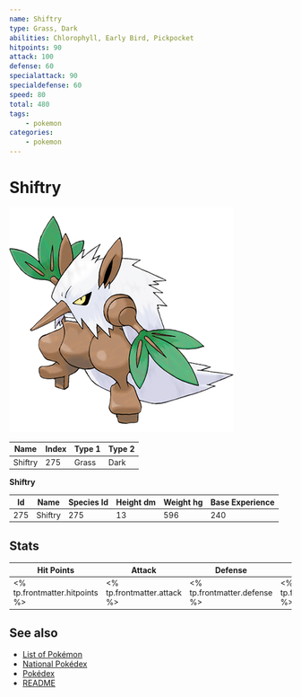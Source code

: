 ```yaml
---
name: Shiftry
type: Grass, Dark
abilities: Chlorophyll, Early Bird, Pickpocket
hitpoints: 90
attack: 100
defense: 60
specialattack: 90
specialdefense: 60
speed: 80
total: 480
tags:
    - pokemon
categories:
    - pokemon
---
```


# Shiftry


![Shiftry](images/275.png)

| **Name** | **Index** | **Type 1** | **Type 2** |
|----|----|----|----|
| Shiftry | 275 | Grass | Dark  |

**Shiftry** 




| **Id** | **Name** | **Species Id** | **Height dm** | **Weight hg** | **Base Experience** |
|--------|----------|----------------|------------|------------|---------------------|
| 275 | Shiftry | 275 | 13 | 596 | 240 |



## Stats

| **Hit Points** | **Attack** | **Defense** | **Special Attack** | **Special Defense** | **Speed** | **Total** |
|----------------|------------|-------------|--------------------|---------------------|-----------|-----------|
| <% tp.frontmatter.hitpoints %> | <% tp.frontmatter.attack %> | <% tp.frontmatter.defense %> | <% tp.frontmatter.specialattack %> | <% tp.frontmatter.specialdefense %> | <% tp.frontmatter.speed %> | <% tp.frontmatter.total %> |

## See also

- [List of Pokémon](../pokemon.md)
- [National Pokédex](../national_pokedex.md)
- [Pokédex](../pokedex.md)
- [README](../README.md)
